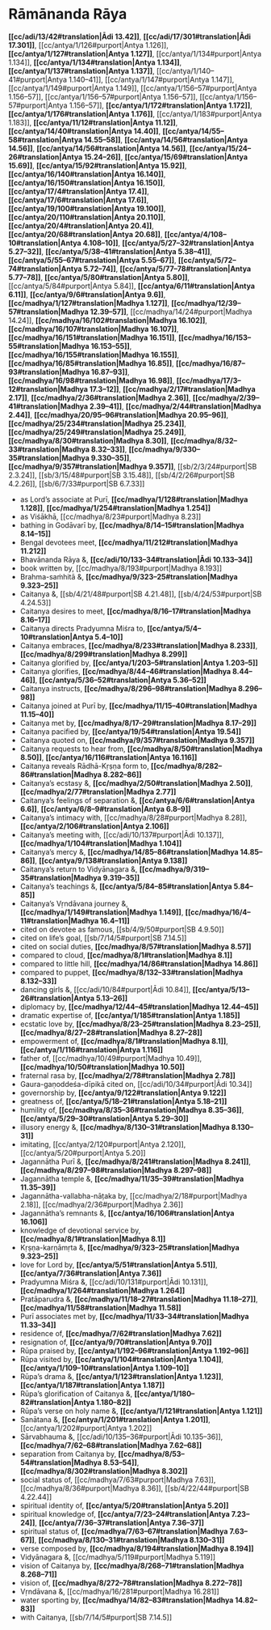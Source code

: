# Rāmānanda Rāya

**[[cc/adi/13/42#translation|Ādi 13.42]]**, **[[cc/adi/17/301#translation|Ādi 17.301]]**, [[cc/antya/1/126#purport|Antya 1.126]], **[[cc/antya/1/127#translation|Antya 1.127]]**, [[cc/antya/1/134#purport|Antya 1.134]], **[[cc/antya/1/134#translation|Antya 1.134]]**, **[[cc/antya/1/137#translation|Antya 1.137]]**, [[cc/antya/1/140–41#purport|Antya 1.140–41]], [[cc/antya/1/147#purport|Antya 1.147]], [[cc/antya/1/149#purport|Antya 1.149]], [[cc/antya/1/156–57#purport|Antya 1.156–57]], [[cc/antya/1/156–57#purport|Antya 1.156–57]], [[cc/antya/1/156–57#purport|Antya 1.156–57]], **[[cc/antya/1/172#translation|Antya 1.172]]**, **[[cc/antya/1/176#translation|Antya 1.176]]**, [[cc/antya/1/183#purport|Antya 1.183]], **[[cc/antya/11/12#translation|Antya 11.12]]**, **[[cc/antya/14/40#translation|Antya 14.40]]**, **[[cc/antya/14/55–58#translation|Antya 14.55–58]]**, **[[cc/antya/14/56#translation|Antya 14.56]]**, **[[cc/antya/14/56#translation|Antya 14.56]]**, **[[cc/antya/15/24–26#translation|Antya 15.24–26]]**, **[[cc/antya/15/69#translation|Antya 15.69]]**, **[[cc/antya/15/92#translation|Antya 15.92]]**, **[[cc/antya/16/140#translation|Antya 16.140]]**, **[[cc/antya/16/150#translation|Antya 16.150]]**, **[[cc/antya/17/4#translation|Antya 17.4]]**, **[[cc/antya/17/6#translation|Antya 17.6]]**, **[[cc/antya/19/100#translation|Antya 19.100]]**, **[[cc/antya/20/110#translation|Antya 20.110]]**, **[[cc/antya/20/4#translation|Antya 20.4]]**, **[[cc/antya/20/68#translation|Antya 20.68]]**, **[[cc/antya/4/108–10#translation|Antya 4.108–10]]**, **[[cc/antya/5/27–32#translation|Antya 5.27–32]]**, **[[cc/antya/5/38–41#translation|Antya 5.38–41]]**, **[[cc/antya/5/55–67#translation|Antya 5.55–67]]**, **[[cc/antya/5/72–74#translation|Antya 5.72–74]]**, **[[cc/antya/5/77–78#translation|Antya 5.77–78]]**, **[[cc/antya/5/80#translation|Antya 5.80]]**, [[cc/antya/5/84#purport|Antya 5.84]], **[[cc/antya/6/11#translation|Antya 6.11]]**, **[[cc/antya/9/6#translation|Antya 9.6]]**, **[[cc/madhya/1/127#translation|Madhya 1.127]]**, **[[cc/madhya/12/39–57#translation|Madhya 12.39–57]]**, [[cc/madhya/14/24#purport|Madhya 14.24]], **[[cc/madhya/16/102#translation|Madhya 16.102]]**, **[[cc/madhya/16/107#translation|Madhya 16.107]]**, **[[cc/madhya/16/151#translation|Madhya 16.151]]**, **[[cc/madhya/16/153–55#translation|Madhya 16.153–55]]**, **[[cc/madhya/16/155#translation|Madhya 16.155]]**, **[[cc/madhya/16/85#translation|Madhya 16.85]]**, **[[cc/madhya/16/87–93#translation|Madhya 16.87–93]]**, **[[cc/madhya/16/98#translation|Madhya 16.98]]**, **[[cc/madhya/17/3–12#translation|Madhya 17.3–12]]**, **[[cc/madhya/2/17#translation|Madhya 2.17]]**, **[[cc/madhya/2/36#translation|Madhya 2.36]]**, **[[cc/madhya/2/39–41#translation|Madhya 2.39–41]]**, **[[cc/madhya/2/44#translation|Madhya 2.44]]**, **[[cc/madhya/20/95–96#translation|Madhya 20.95–96]]**, **[[cc/madhya/25/234#translation|Madhya 25.234]]**, **[[cc/madhya/25/249#translation|Madhya 25.249]]**, **[[cc/madhya/8/30#translation|Madhya 8.30]]**, **[[cc/madhya/8/32–33#translation|Madhya 8.32–33]]**, **[[cc/madhya/9/330–35#translation|Madhya 9.330–35]]**, **[[cc/madhya/9/357#translation|Madhya 9.357]]**, [[sb/2/3/24#purport|SB 2.3.24]], [[sb/3/15/48#purport|SB 3.15.48]], [[sb/4/2/26#purport|SB 4.2.26]], [[sb/6/7/33#purport|SB 6.7.33]]

* as Lord’s associate at Purī, **[[cc/madhya/1/128#translation|Madhya 1.128]]**, **[[cc/madhya/1/254#translation|Madhya 1.254]]**
* as Viśākhā, [[cc/madhya/8/23#purport|Madhya 8.23]]
* bathing in Godāvarī by, **[[cc/madhya/8/14–15#translation|Madhya 8.14–15]]**
* Bengal devotees meet, **[[cc/madhya/11/212#translation|Madhya 11.212]]**
* Bhavānanda Rāya &, **[[cc/adi/10/133–34#translation|Ādi 10.133–34]]**
* book written by, [[cc/madhya/8/193#purport|Madhya 8.193]]
* Brahma-saṁhitā &, **[[cc/madhya/9/323–25#translation|Madhya 9.323–25]]**
* Caitanya &, [[sb/4/21/48#purport|SB 4.21.48]], [[sb/4/24/53#purport|SB 4.24.53]]
* Caitanya desires to meet, **[[cc/madhya/8/16–17#translation|Madhya 8.16–17]]**
* Caitanya directs Pradyumna Miśra to, **[[cc/antya/5/4–10#translation|Antya 5.4–10]]**
* Caitanya embraces, **[[cc/madhya/8/233#translation|Madhya 8.233]]**, **[[cc/madhya/8/299#translation|Madhya 8.299]]**
* Caitanya glorified by, **[[cc/antya/1/203–5#translation|Antya 1.203–5]]**
* Caitanya glorifies, **[[cc/madhya/8/44–46#translation|Madhya 8.44–46]]**, **[[cc/antya/5/36–52#translation|Antya 5.36–52]]**
* Caitanya instructs, **[[cc/madhya/8/296–98#translation|Madhya 8.296–98]]**
* Caitanya joined at Purī by, **[[cc/madhya/11/15–40#translation|Madhya 11.15–40]]**
* Caitanya met by, **[[cc/madhya/8/17–29#translation|Madhya 8.17–29]]**
* Caitanya pacified by, **[[cc/antya/19/54#translation|Antya 19.54]]**
* Caitanya quoted on, **[[cc/madhya/9/357#translation|Madhya 9.357]]**
* Caitanya requests to hear from, **[[cc/madhya/8/50#translation|Madhya 8.50]]**, **[[cc/antya/16/116#translation|Antya 16.116]]**
* Caitanya reveals Rādhā-Kṛṣṇa form to, **[[cc/madhya/8/282–86#translation|Madhya 8.282–86]]**
* Caitanya’s ecstasy &, **[[cc/madhya/2/50#translation|Madhya 2.50]]**, **[[cc/madhya/2/77#translation|Madhya 2.77]]**
* Caitanya’s feelings of separation &, **[[cc/antya/6/6#translation|Antya 6.6]]**, **[[cc/antya/6/8–9#translation|Antya 6.8–9]]**
* Caitanya’s intimacy with, [[cc/madhya/8/28#purport|Madhya 8.28]], **[[cc/antya/2/106#translation|Antya 2.106]]**
* Caitanya’s meeting with, [[cc/adi/10/137#purport|Ādi 10.137]], **[[cc/madhya/1/104#translation|Madhya 1.104]]**
* Caitanya’s mercy &, **[[cc/madhya/14/85–86#translation|Madhya 14.85–86]]**, **[[cc/antya/9/138#translation|Antya 9.138]]**
* Caitanya’s return to Vidyānagara &, **[[cc/madhya/9/319–35#translation|Madhya 9.319–35]]**
* Caitanya’s teachings &, **[[cc/antya/5/84–85#translation|Antya 5.84–85]]**
* Caitanya’s Vṛndāvana journey &, **[[cc/madhya/1/149#translation|Madhya 1.149]]**, **[[cc/madhya/16/4–11#translation|Madhya 16.4–11]]**
* cited on devotee as famous, [[sb/4/9/50#purport|SB 4.9.50]]
* cited on life’s goal, [[sb/7/14/5#purport|SB 7.14.5]]
* cited on social duties, **[[cc/madhya/8/57#translation|Madhya 8.57]]**
* compared to cloud, **[[cc/madhya/8/1#translation|Madhya 8.1]]**
* compared to little hill, **[[cc/madhya/14/86#translation|Madhya 14.86]]**
* compared to puppet, **[[cc/madhya/8/132–33#translation|Madhya 8.132–33]]**
* dancing girls &, [[cc/adi/10/84#purport|Ādi 10.84]], **[[cc/antya/5/13–26#translation|Antya 5.13–26]]**
* diplomacy by, **[[cc/madhya/12/44–45#translation|Madhya 12.44–45]]**
* dramatic expertise of, **[[cc/antya/1/185#translation|Antya 1.185]]**
* ecstatic love by, **[[cc/madhya/8/23–25#translation|Madhya 8.23–25]]**, **[[cc/madhya/8/27–28#translation|Madhya 8.27–28]]**
* empowerment of, **[[cc/madhya/8/1#translation|Madhya 8.1]]**, **[[cc/antya/1/116#translation|Antya 1.116]]**
* father of, [[cc/madhya/10/49#purport|Madhya 10.49]], **[[cc/madhya/10/50#translation|Madhya 10.50]]**
* fraternal rasa by, **[[cc/madhya/2/78#translation|Madhya 2.78]]**
* Gaura-gaṇoddeśa-dīpikā cited on, [[cc/adi/10/34#purport|Ādi 10.34]]
* governorship by, **[[cc/antya/9/122#translation|Antya 9.122]]**
* greatness of, **[[cc/antya/5/18–21#translation|Antya 5.18–21]]**
* humility of, **[[cc/madhya/8/35–36#translation|Madhya 8.35–36]]**, **[[cc/antya/5/29–30#translation|Antya 5.29–30]]**
* illusory energy &, **[[cc/madhya/8/130–31#translation|Madhya 8.130–31]]**
* imitating, [[cc/antya/2/120#purport|Antya 2.120]], [[cc/antya/5/20#purport|Antya 5.20]]
* Jagannātha Purī &, **[[cc/madhya/8/241#translation|Madhya 8.241]]**, **[[cc/madhya/8/297–98#translation|Madhya 8.297–98]]**
* Jagannātha temple &, **[[cc/madhya/11/35–39#translation|Madhya 11.35–39]]**
* Jagannātha-vallabha-nāṭaka by, [[cc/madhya/2/18#purport|Madhya 2.18]], [[cc/madhya/2/36#purport|Madhya 2.36]]
* Jagannātha’s remnants &, **[[cc/antya/16/106#translation|Antya 16.106]]**
* knowledge of devotional service by, **[[cc/madhya/8/1#translation|Madhya 8.1]]**
* Kṛṣṇa-karṇāmṛta &, **[[cc/madhya/9/323–25#translation|Madhya 9.323–25]]**
* love for Lord by, **[[cc/antya/5/51#translation|Antya 5.51]]**, **[[cc/antya/7/36#translation|Antya 7.36]]**
* Pradyumna Miśra &, [[cc/adi/10/131#purport|Ādi 10.131]], **[[cc/madhya/1/264#translation|Madhya 1.264]]**
* Pratāparudra &, **[[cc/madhya/11/18–27#translation|Madhya 11.18–27]]**, **[[cc/madhya/11/58#translation|Madhya 11.58]]**
* Purī associates met by, **[[cc/madhya/11/33–34#translation|Madhya 11.33–34]]**
* residence of, **[[cc/madhya/7/62#translation|Madhya 7.62]]**
* resignation of, **[[cc/antya/9/70#translation|Antya 9.70]]**
* Rūpa praised by, **[[cc/antya/1/192–96#translation|Antya 1.192–96]]**
* Rūpa visited by, **[[cc/antya/1/104#translation|Antya 1.104]]**, **[[cc/antya/1/109–10#translation|Antya 1.109–10]]**
* Rūpa’s drama &, **[[cc/antya/1/123#translation|Antya 1.123]]**, **[[cc/antya/1/187#translation|Antya 1.187]]**
* Rūpa’s glorification of Caitanya &, **[[cc/antya/1/180–82#translation|Antya 1.180–82]]**
* Rūpa’s verse on holy name &, **[[cc/antya/1/121#translation|Antya 1.121]]**
* Sanātana &, **[[cc/antya/1/201#translation|Antya 1.201]]**, [[cc/antya/1/202#purport|Antya 1.202]]
* Sārvabhauma &, [[cc/adi/10/135–36#purport|Ādi 10.135–36]], **[[cc/madhya/7/62–68#translation|Madhya 7.62–68]]**
* separation from Caitanya by, **[[cc/madhya/8/53–54#translation|Madhya 8.53–54]]**, **[[cc/madhya/8/302#translation|Madhya 8.302]]**
* social status of, [[cc/madhya/7/63#purport|Madhya 7.63]], [[cc/madhya/8/36#purport|Madhya 8.36]], [[sb/4/22/44#purport|SB 4.22.44]]
* spiritual identity of, **[[cc/antya/5/20#translation|Antya 5.20]]**
* spiritual knowledge of, **[[cc/antya/7/23–24#translation|Antya 7.23–24]]**, **[[cc/antya/7/36–37#translation|Antya 7.36–37]]**
* spiritual status of, **[[cc/madhya/7/63–67#translation|Madhya 7.63–67]]**, **[[cc/madhya/8/130–31#translation|Madhya 8.130–31]]**
* verse composed by, **[[cc/madhya/8/194#translation|Madhya 8.194]]**
* Vidyānagara &, [[cc/madhya/5/119#purport|Madhya 5.119]]
* vision of Caitanya by, **[[cc/madhya/8/268–71#translation|Madhya 8.268–71]]**
* vision of, **[[cc/madhya/8/272–78#translation|Madhya 8.272–78]]**
* Vṛndāvana &, [[cc/madhya/16/281#purport|Madhya 16.281]]
* water sporting by, **[[cc/madhya/14/82–83#translation|Madhya 14.82–83]]**
* with Caitanya, [[sb/7/14/5#purport|SB 7.14.5]]
